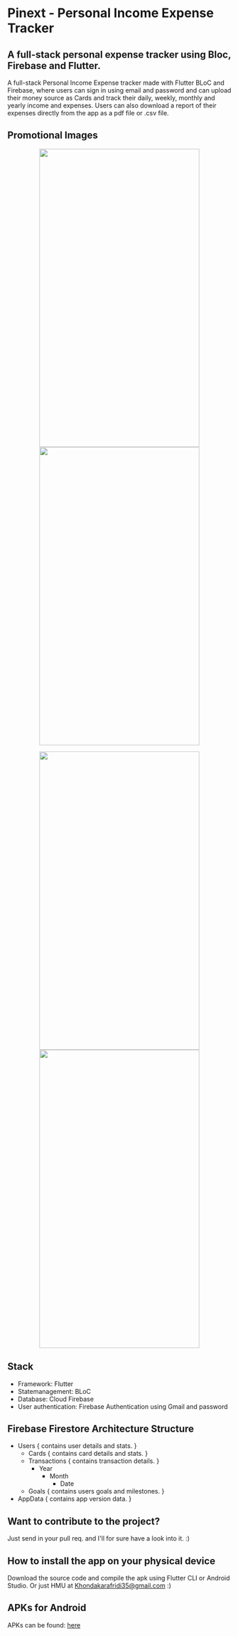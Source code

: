 # Pinext - Personal Income Expense Tracker

## A full-stack personal expense tracker using Bloc, Firebase and Flutter.

A full-stack Personal Income Expense tracker made with Flutter BLoC and Firebase, where users can sign in using email and password and can upload their money source as Cards and track their daily, weekly, monthly and yearly income and expenses. Users can also download a report of their expenses directly from the app as a pdf file or .csv file.

## Promotional Images

<p align="center">
<img src="https://github.com/WorkWithAfridi/Pinext-PersonalIncomeExpenseTrackingApp/blob/master/assets/promotional_images/promo_img_1.png" width="360" height="670">
<img src="https://github.com/WorkWithAfridi/Pinext-PersonalIncomeExpenseTrackingApp/blob/master/assets/promotional_images/promo_img_2.png" width="360" height="670">
</p>

<p align="center">
<img src="https://github.com/WorkWithAfridi/Pinext-PersonalIncomeExpenseTrackingApp/blob/master/assets/promotional_images/promo_img_3.png" width="360" height="670">
<img src="https://github.com/WorkWithAfridi/Pinext-PersonalIncomeExpenseTrackingApp/blob/master/assets/promotional_images/promo_img_4.png" width="360" height="670">
</p>

## Stack

- Framework: Flutter
- Statemanagement: BLoC
- Database: Cloud Firebase
- User authentication: Firebase Authentication using Gmail and password

## Firebase Firestore Architecture Structure

- Users { contains user details and stats. }
    - Cards { contains card details and stats. }
    - Transactions { contains transaction details. }
        - Year
            - Month
                - Date
    - Goals { contains users goals and milestones. }
- AppData { contains app version data. }

## Want to contribute to the project? 

Just send in your pull req. and I'll for sure have a look into it. :)

## How to install the app on your physical device

Download the source code and compile the apk using Flutter CLI or Android Studio. Or  just HMU at Khondakarafridi35@gmail.com :)

## APKs for Android

APKs can be found: [here](https://drive.google.com/drive/folders/1Z-fPUf9SbRhjLuHZsv87LCJxbRI3bJQT?usp=sharing)

